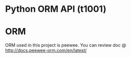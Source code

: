 # Python ORM API (t1001)

# ORM
ORM used in this project is peewee.
You can review doc @ http://docs.peewee-orm.com/en/latest/
